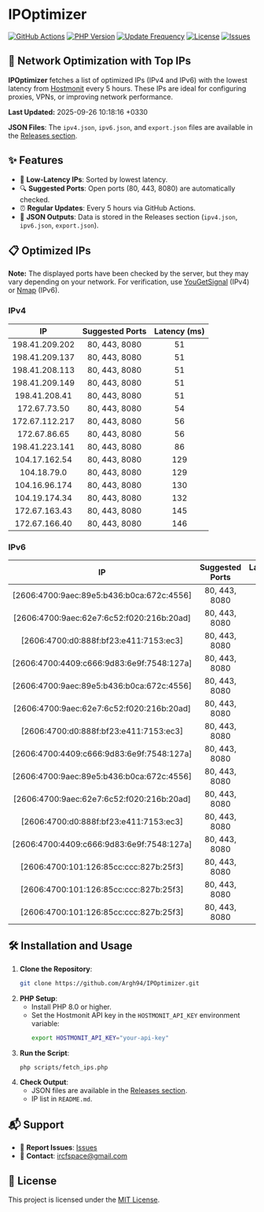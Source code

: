 # IPOptimizer

[![GitHub Actions](https://github.com/Argh94/IPOptimizer/workflows/IPOptimizer/badge.svg)](https://github.com/Argh94/IPOptimizer/actions)
[![PHP Version](https://img.shields.io/badge/PHP-8.0-blue)](https://www.php.net)
[![Update Frequency](https://img.shields.io/badge/Updates-Every%205%20Hours-green)](https://github.com/Argh94/IPOptimizer)
[![License](https://img.shields.io/badge/License-MIT-yellow)](https://opensource.org/licenses/MIT)
[![Issues](https://img.shields.io/github/issues/Argh94/IPOptimizer)](https://github.com/Argh94/IPOptimizer/issues)

## 🚀 Network Optimization with Top IPs

**IPOptimizer** fetches a list of optimized IPs (IPv4 and IPv6) with the lowest latency from [Hostmonit](https://hostmonit.com/) every 5 hours. These IPs are ideal for configuring proxies, VPNs, or improving network performance.

**Last Updated:** 2025-09-26 10:18:16 +0330

**JSON Files**: The `ipv4.json`, `ipv6.json`, and `export.json` files are available in the [Releases section](https://github.com/Argh94/IPOptimizer/releases).

## ✨ Features
- 📡 **Low-Latency IPs**: Sorted by lowest latency.
- 🔍 **Suggested Ports**: Open ports (80, 443, 8080) are automatically checked.
- ⏰ **Regular Updates**: Every 5 hours via GitHub Actions.
- 📄 **JSON Outputs**: Data is stored in the Releases section (`ipv4.json`, `ipv6.json`, `export.json`).

## 📋 Optimized IPs

**Note:** The displayed ports have been checked by the server, but they may vary depending on your network. For verification, use [YouGetSignal](https://www.yougetsignal.com/tools/open-ports/) (IPv4) or [Nmap](https://nmap.org/) (IPv6).

### IPv4
| IP | Suggested Ports | Latency (ms) |
|:---:|:---------------:|:------------:|
| 198.41.209.202 | 80, 443, 8080 | 51 |
| 198.41.209.137 | 80, 443, 8080 | 51 |
| 198.41.208.113 | 80, 443, 8080 | 51 |
| 198.41.209.149 | 80, 443, 8080 | 51 |
| 198.41.208.41 | 80, 443, 8080 | 51 |
| 172.67.73.50 | 80, 443, 8080 | 54 |
| 172.67.112.217 | 80, 443, 8080 | 56 |
| 172.67.86.65 | 80, 443, 8080 | 56 |
| 198.41.223.141 | 80, 443, 8080 | 86 |
| 104.17.162.54 | 80, 443, 8080 | 129 |
| 104.18.79.0 | 80, 443, 8080 | 129 |
| 104.16.96.174 | 80, 443, 8080 | 130 |
| 104.19.174.34 | 80, 443, 8080 | 132 |
| 172.67.163.43 | 80, 443, 8080 | 145 |
| 172.67.166.40 | 80, 443, 8080 | 146 |

### IPv6
| IP | Suggested Ports | Latency (ms) |
|:---:|:---------------:|:------------:|
| [2606:4700:9aec:89e5:b436:b0ca:672c:4556] | 80, 443, 8080 | 3 |
| [2606:4700:9aec:62e7:6c52:f020:216b:20ad] | 80, 443, 8080 | 3 |
| [2606:4700:d0:888f:bf23:e411:7153:ec3] | 80, 443, 8080 | 3 |
| [2606:4700:4409:c666:9d83:6e9f:7548:127a] | 80, 443, 8080 | 3 |
| [2606:4700:9aec:89e5:b436:b0ca:672c:4556] | 80, 443, 8080 | 3 |
| [2606:4700:9aec:62e7:6c52:f020:216b:20ad] | 80, 443, 8080 | 3 |
| [2606:4700:d0:888f:bf23:e411:7153:ec3] | 80, 443, 8080 | 3 |
| [2606:4700:4409:c666:9d83:6e9f:7548:127a] | 80, 443, 8080 | 3 |
| [2606:4700:9aec:89e5:b436:b0ca:672c:4556] | 80, 443, 8080 | 3 |
| [2606:4700:9aec:62e7:6c52:f020:216b:20ad] | 80, 443, 8080 | 3 |
| [2606:4700:d0:888f:bf23:e411:7153:ec3] | 80, 443, 8080 | 3 |
| [2606:4700:4409:c666:9d83:6e9f:7548:127a] | 80, 443, 8080 | 3 |
| [2606:4700:101:126:85cc:ccc:827b:25f3] | 80, 443, 8080 | 4 |
| [2606:4700:101:126:85cc:ccc:827b:25f3] | 80, 443, 8080 | 4 |
| [2606:4700:101:126:85cc:ccc:827b:25f3] | 80, 443, 8080 | 4 |

## 🛠️ Installation and Usage
1. **Clone the Repository**:
   ```bash
   git clone https://github.com/Argh94/IPOptimizer.git
   ```
2. **PHP Setup**:
   - Install PHP 8.0 or higher.
   - Set the Hostmonit API key in the `HOSTMONIT_API_KEY` environment variable:
     ```bash
     export HOSTMONIT_API_KEY="your-api-key"
     ```
3. **Run the Script**:
   ```bash
   php scripts/fetch_ips.php
   ```
4. **Check Output**:
   - JSON files are available in the [Releases section](https://github.com/Argh94/IPOptimizer/releases).
   - IP list in `README.md`.

## 📬 Support
- 🐛 **Report Issues**: [Issues](https://github.com/Argh94/IPOptimizer/issues)
- 📧 **Contact**: [ircfspace@gmail.com](mailto:ircfspace@gmail.com)

## 📄 License
This project is licensed under the [MIT License](https://github.com/Argh94/HandWave/blob/main/LICENCE).
